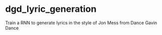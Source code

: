 # dgd_lyric_generation
Train a RNN to generate lyrics in the style of Jon Mess from Dance Gavin Dance
